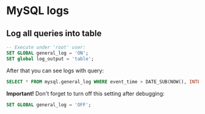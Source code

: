 # MySQL logs

## Log all queries into table

```sql
-- Execute under 'root' user:
SET GLOBAL general_log = 'ON';
SET global log_output = 'table';
```

After that you can see logs with query:

```sql
SELECT * FROM mysql.general_log WHERE event_time > DATE_SUB(NOW(), INTERVAL 1 minute);
```

**Important!** Don't forget to turn off this setting after debugging:

```sql
SET GLOBAL general_log = 'OFF';
```
